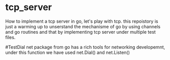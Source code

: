 # tcp_server
How to implement a tcp server in go, let's play with tcp.
this repoistory is just a warming up to unserstand the mechanisme of go by using channels and go routines and that by implementing tcp server under multiple test files.

#TestDial
net package from go has a rich tools for networking developemnt, under this function we have used net.Dial() and net.Listen()


